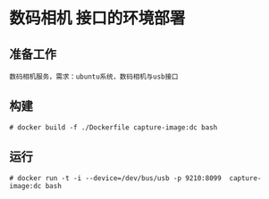 数码相机 接口的环境部署
==================

准备工作
-------

    数码相机服务，需求：ubuntu系统，数码相机与usb接口

构建
----

    # docker build -f ./Dockerfile capture-image:dc bash

运行
----

    # docker run -t -i --device=/dev/bus/usb -p 9210:8099  capture-image:dc bash
